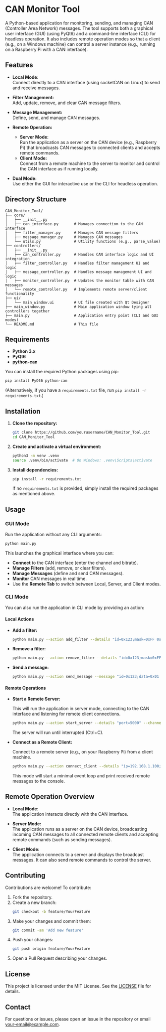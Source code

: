 # CAN Monitor Tool

A Python-based application for monitoring, sending, and managing CAN (Controller Area Network) messages. The tool supports both a graphical user interface (GUI) (using PyQt6) and a command-line interface (CLI) for headless operation. It also includes remote operation modes so that a client (e.g., on a Windows machine) can control a server instance (e.g., running on a Raspberry Pi with a CAN interface).

## Features

- **Local Mode:**  
  Connect directly to a CAN interface (using socketCAN on Linux) to send and receive messages.
  
- **Filter Management:**  
  Add, update, remove, and clear CAN message filters.

- **Message Management:**  
  Define, send, and manage CAN messages.

- **Remote Operation:**  
  - **Server Mode:**  
    Run the application as a server on the CAN device (e.g., Raspberry Pi) that broadcasts CAN messages to connected clients and accepts remote commands.
  - **Client Mode:**  
    Connect from a remote machine to the server to monitor and control the CAN interface as if running locally.

- **Dual Mode:**  
  Use either the GUI for interactive use or the CLI for headless operation.

## Directory Structure

```
CAN_Monitor_Tool/
├── core/
│   ├── __init__.py
│   ├── can_interface.py       # Manages connection to the CAN interface
│   ├── filter_manager.py      # Manages CAN message filters
│   ├── message_manager.py     # Manages CAN messages
│   └── utils.py               # Utility functions (e.g., parse_value)
├── controllers/
│   ├── __init__.py
│   ├── can_controller.py      # Handles CAN interface logic and UI integration
│   ├── filter_controller.py   # Handles filter management UI and logic
│   ├── message_controller.py  # Handles message management UI and logic
│   ├── monitor_controller.py  # Updates the monitor table with CAN messages
│   └── remote_controller.py   # Implements remote server/client functionality
├── ui/
│   └── main_window.ui         # UI file created with Qt Designer
├── main_window.py             # Main application window tying all controllers together
├── main.py                    # Application entry point (CLI and GUI modes)
└── README.md                  # This file
```

## Requirements

- **Python 3.x**
- **PyQt6**
- **python-can**

You can install the required Python packages using pip:

```bash
pip install PyQt6 python-can
```

(Alternatively, if you have a `requirements.txt` file, run `pip install -r requirements.txt`.)

## Installation

1. **Clone the repository:**

    ```bash
    git clone https://github.com/yourusername/CAN_Monitor_Tool.git
    cd CAN_Monitor_Tool
    ```

2. **Create and activate a virtual environment:**

    ```bash
    python3 -m venv .venv
    source .venv/bin/activate  # On Windows: .venv\Scripts\activate
    ```

3. **Install dependencies:**

    ```bash
    pip install -r requirements.txt
    ```

    If no `requirements.txt` is provided, simply install the required packages as mentioned above.

## Usage

### GUI Mode

Run the application without any CLI arguments:

```bash
python main.py
```

This launches the graphical interface where you can:
- **Connect** to the CAN interface (enter the channel and bitrate).
- **Manage Filters** (add, remove, or clear filters).
- **Manage Messages** (define and send CAN messages).
- **Monitor** CAN messages in real time.
- Use the **Remote Tab** to switch between Local, Server, and Client modes.

### CLI Mode

You can also run the application in CLI mode by providing an action:

#### Local Actions

- **Add a filter:**

    ```bash
    python main.py --action add_filter --details "id=0x123;mask=0xFF 0x00 0x00 0x00 0x00 0x00 0x00 0x00" --channel can0 --bitrate 500000
    ```

- **Remove a filter:**

    ```bash
    python main.py --action remove_filter --details "id=0x123;mask=0xFF 0x00 0x00 0x00 0x00 0x00 0x00 0x00" --channel can0 --bitrate 500000
    ```

- **Send a message:**

    ```bash
    python main.py --action send_message --message "id=0x123;data=0x01 0x02 0x03" --channel can0 --bitrate 500000
    ```

#### Remote Operations

- **Start a Remote Server:**

    This will run the application in server mode, connecting to the CAN interface and listening for remote client connections.

    ```bash
    python main.py --action start_server --details "port=5000" --channel can0 --bitrate 500000
    ```

    The server will run until interrupted (Ctrl+C).

- **Connect as a Remote Client:**

    Connect to a remote server (e.g., on your Raspberry Pi) from a client machine.

    ```bash
    python main.py --action connect_client --details "ip=192.168.1.100;port=5000"
    ```

    This mode will start a minimal event loop and print received remote messages to the console.

## Remote Operation Overview

- **Local Mode:**  
  The application interacts directly with the CAN interface.

- **Server Mode:**  
  The application runs as a server on the CAN device, broadcasting incoming CAN messages to all connected remote clients and accepting remote commands (such as sending messages).

- **Client Mode:**  
  The application connects to a server and displays the broadcast messages. It can also send remote commands to control the server.

## Contributing

Contributions are welcome! To contribute:

1. Fork the repository.
2. Create a new branch:  
   ```bash
   git checkout -b feature/YourFeature
   ```
3. Make your changes and commit them:  
   ```bash
   git commit -am 'Add new feature'
   ```
4. Push your changes:  
   ```bash
   git push origin feature/YourFeature
   ```
5. Open a Pull Request describing your changes.

## License

This project is licensed under the MIT License. See the [LICENSE](LICENSE) file for details.

## Contact

For questions or issues, please open an issue in the repository or email [your-email@example.com](mailto:your-email@example.com).
